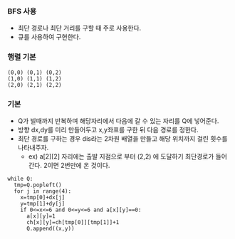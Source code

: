 ### BFS 사용
- 최단 경로나 최단 거리를 구할 때 주로 사용한다.
- 큐를 사용하여 구현한다.


### 행렬 기본
```
(0,0) (0,1) (0,2) 
(1,0) (1,1) (1,2)
(2,0) (2,1) (2,2)
```


### 기본
- Q가 빌때까지 반복하며 해당자리에서 다음에 갈 수 있는 자리를 Q에 넣어준다.
- 방향 dx,dy를 미리 만들어두고 x,y좌표를 구한 뒤 다음 경로를 정한다.
- 최단 경로를 구하는 경우 dis라는 2차원 배열을 만들고 해당 위치까지 걸린 횟수를 나타내주자.
    - ex) a[2][2] 자리에는 출발 지점으로 부터 (2,2) 에 도달하기 최단경로가 들어간다. 2이면 2번만에 온 것이다.
```
while Q:
  tmp=Q.popleft()
  for j in range(4):
    x=tmp[0]+dx[j]
    y=tmp[1]+dy[j]
    if 0<=x<=6 and 0<=y<=6 and a[x][y]==0:
      a[x][y]=1
      ch[x][y]=ch[tmp[0]][tmp[1]]+1
      Q.append((x,y))

```
